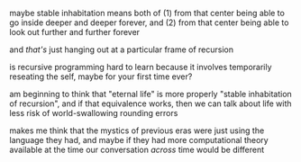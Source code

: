 maybe stable inhabitation means both of
  (1) from that center being able to go inside deeper and deeper forever, and
  (2) from that center being able to look out further and further forever

and *that's* just hanging out at a particular frame of recursion

is recursive programming hard to learn because it involves temporarily reseating the self, maybe for your first time ever?

am beginning to think that "eternal life" is more properly "stable inhabitation of recursion", and if that equivalence works, then we can talk about life with less risk of world-swallowing rounding errors

makes me think that the mystics of previous eras were just using the language they had, and maybe if they had more computational theory available at the time our conversation *across* time would be different
